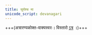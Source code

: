 ```yaml
---
title: सूर्यश्च मा
unicode_script: devanagari
---
```


+++(अत्रारण्यकोक्त-वाक्यस्वरः। विस्तारो [ऽत्र](../../../../sanskrit/shixaa/svaraH/) ।)+++
<div class="js_include" url="/vedAH_yajuH/taittirIyam/AraNyakam/sarva-prastutiH/06_mahA-nArAyaNopaniShat/25_sUryash_cha/"  newLevelForH1="2" includeTitle="true"> </div>  

